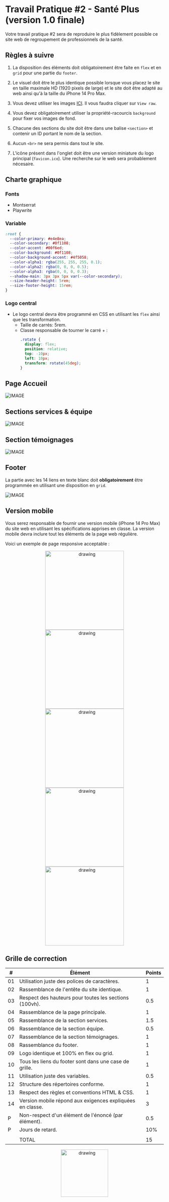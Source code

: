 # Travail Pratique #2 - Santé Plus (version 1.0 finale)

Votre travail pratique #2 sera de reproduire le plus fidèlement possible ce site web de regroupement de professionnels de la santé.

## Règles à suivre

1. La disposition des éléments doit obligatoirement être faite en `flex` et en `grid` pour une partie du `footer`.

2. Le visuel doit être le plus identique possible lorsque vous placez le site en taille maximale HD (1920 pixels de large) et le site doit être adapté au web ainsi qu'à la taille du iPhone 14 Pro Max.

3. Vous devez utiliser les images [ICI](./_bin/images.zip). Il vous faudra cliquer sur `View raw`.

4. Vous devez obligatoirement utiliser la propriété-racourcis `background` pour fixer vos images de fond.

5. Chacune des sections du site doit être dans une balise `<section>` et contenir un ID portant le nom de la section.

6. Aucun `<br>` ne sera permis dans tout le site.

7. L'icône présent dans l'onglet doit être une version miniature du logo principal (`favicon.ico`). Une recherche sur le web sera probablement nécesaire.

## Charte graphique

### Fonts

- Montserrat
- Playwrite

### Variable

```css
:root {
  --color-primary: #e4e8ea;
  --color-secondary: #0f1108;
  --color-accent: #00f6ed;
  --color-background: #0f1108;
  --color-background-accent: #4f5058;
  --color-alpha1: rgba(255, 255, 255, 0.1);
  --color-alpha2: rgba(0, 0, 0, 0.5);
  --color-alpha3: rgba(0, 0, 0, 0.3);
  --shadow-main: 3px 3px 5px var(--color-secondary);
  --size-header-height: 5rem;
  --size-footer-height: 15rem;
}
```

### Logo central

- Le logo central devra être programmé en CSS en utilisant les `flex` ainsi que les transformation.
  - Taille de carrés: 5rem.
  - Classe responsable de tourner le carré + :
    ```css
    .rotate {
      display: flex;
      position: relative;
      top: -10px;
      left: 10px;
      transform: rotate(45deg);
    }
    ```

## Page Accueil

![IMAGE](./images/1.png)

## Sections services & équipe

![IMAGE](./images/2.png)

## Section témoignages

![IMAGE](./images/3.png)

## Footer

La partie avec les 14 liens en texte blanc doit **obligatoirement** être programmée en utilisant une disposition en `grid`.

![IMAGE](./images/4.png)

## Version mobile
Vous serez responsable de fournir une version mobile (iPhone 14 Pro Max) du site web en utilisant les spécifications apprises en classe.  La version mobile devra inclure tout les éléments de la page web régulière.

Voici un exemple de page responsive acceptable :


<p align="Center" style="margin:0"><img src="./images/5.png" alt="drawing" width="250"/></p>
<p align="Center" style="margin:0"><img src="./images/6.png" alt="drawing" width="250"/></p>
<p align="Center" style="margin:0"><img src="./images/7.png" alt="drawing" width="250"/></p>
<p align="Center" style="margin:0"><img src="./images/9.png" alt="drawing" width="250"/></p>
<p align="Center" style="margin:0"><img src="./images/8.png" alt="drawing" width="250"/></p>

## Grille de correction

| #   | Élément                                                            | Points |
| --- | ------------------------------------------------------------------ | ------ |
| 01  | Utilisation juste des polices de caractères.                                             | 1    |
| 02  | Rassemblance de l'entête du site identique.                                       | 1   |
| 03  | Respect des hauteurs pour toutes les sections (100vh).                                          | 0.5   |
| 04  | Rassemblance de la page principale.                                  | 1   |
| 05  | Rassemblance de la section services.                                      | 1.5    |
| 06  | Rassemblance de la section équipe.                                           | 0.5   |
| 07  | Rassemblance de la section témoignages.                                      | 1      |
| 08  | Rassemblance du footer.                            | 1      |
| 09  | Logo identique et 100% en flex ou grid. | 1      |
| 10  | Tous les liens du footer sont dans une case de grille.                                  | 1      |
| 11  | Utilisation juste des variables.                 | 0.5      |
| 12  | Structure des répertoires conforme.                       | 1    |
| 13  | Respect des règles et conventions HTML & CSS.                      | 1    |
| 14  | Version mobile répond aux exigences expliquées en classe.                      | 3    |
| P  | Non-respect d'un élément de l'énoncé (par élément).                       | 0.5    |
| P  | Jours de retard.                       | 10%    |
|     |
|     | TOTAL                                                              | 15     |

<p align="Center"><img src="./images/end.png" alt="drawing" width="150"/></p>
